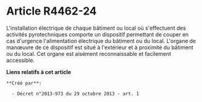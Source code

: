 # Article R4462-24

L'installation électrique de chaque bâtiment ou local où s'effectuent des activités pyrotechniques comporte un dispositif
permettant de couper en cas d'urgence l'alimentation électrique du bâtiment ou du local. L'organe de manœuvre de ce
dispositif est situé à l'extérieur et à proximité du bâtiment ou du local. Cet organe est aisément reconnaissable et
facilement accessible.

**Liens relatifs à cet article**

	**Créé par**:

	  - Décret n°2013-973 du 29 octobre 2013 - art. 1
